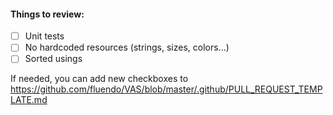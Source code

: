 #### Things to review:
- [ ] Unit tests
- [ ] No hardcoded resources (strings, sizes, colors...)
- [ ] Sorted usings

If needed, you can add new checkboxes to https://github.com/fluendo/VAS/blob/master/.github/PULL_REQUEST_TEMPLATE.md
